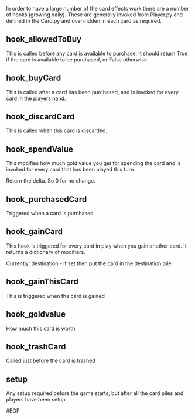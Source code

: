 In order to have a large number of the card effects work there are a number of hooks (growing daily).
These are generally invoked from Player.py and defined in the Card.py and over-ridden in each card as required.

hook_allowedToBuy
----------------
This is called before any card is available to purchase.
It should return True if the card is available to be purchased, or False otherwise.

hook_buyCard
------------
This is called after a card has been purchased, and is invoked for every card in the players hand.

hook_discardCard
----------------
This is called when this card is discarded.

hook_spendValue
---------------
This modifies how much gold value you get for spending the card and is invoked for every card that has been played this turn.

Return the delta. So 0 for no change.

hook_purchasedCard
------------------
Triggered when a card is purchased

hook_gainCard
-------------
This hook is triggered for every card in play when you gain
another card.
It returns a dictionary of modifiers.

Currently:
    destination - if set then put the card in the destination pile

hook_gainThisCard
-------------
This is triggered when the card is gained

hook_goldvalue
--------------
How much this card is worth

hook_trashCard
--------------
Called just before the card is trashed

setup
-----
Any setup required before the game starts, but after all the card piles and players have been setup

#EOF
